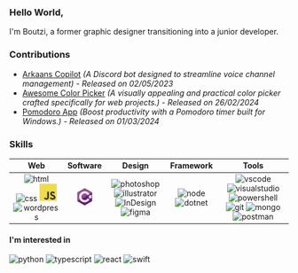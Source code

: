 ### Hello World,
I'm Boutzi, a former graphic designer transitioning into a junior developer. <!-- I'm the founder of Arkaans since 2014, a solution for gamers. -->

### Contributions
- [Arkaans Copilot](https://github.com/Boutzi/arkaans_copilot) *(A Discord bot designed to streamline voice channel management)* - *Released on 02/05/2023*
- [Awesome Color Picker](https://github.com/Boutzi/awsome-picker) *(A visually appealing and practical color picker crafted specifically for web projects.)* - *Released on 26/02/2024*
- [Pomodoro App](https://github.com/Boutzi/pomodoro/) *(Boost productivity with a Pomodoro timer built for Windows.)* - *Released on 01/03/2024*

### Skills  
| **Web**   | **Software**   | **Design**           | **Framework**           | **Tools** |
| :---------------: | :---------------: | :---------------: | :---------------: | :-----:|
| <img src="https://upload.wikimedia.org/wikipedia/commons/3/38/HTML5_Badge.svg" alt="html" title="HTML5" width="32" height="32"/> <img src="https://upload.wikimedia.org/wikipedia/commons/6/62/CSS3_logo.svg" alt="css" title="CSS3" width="32" height="32"/> <img src="https://raw.githubusercontent.com/devicons/devicon/master/icons/javascript/javascript-original.svg" alt="javascript" title="JavaScript" width="32" height="32"/> <img src="https://www.vectorlogo.zone/logos/wordpress/wordpress-tile.svg" alt="wordpress" title="Wordpress" width="32" height="32"/> | <img src="https://raw.githubusercontent.com/devicons/devicon/master/icons/csharp/csharp-original.svg" alt="csharp" title="C# .Net" width="32" height="32"/> | <img src="https://upload.wikimedia.org/wikipedia/commons/a/af/Adobe_Photoshop_CC_icon.svg" alt="photoshop" title="Adobe Photoshop"  width="32" height="32"/> <img src="https://upload.wikimedia.org/wikipedia/commons/f/fb/Adobe_Illustrator_CC_icon.svg" alt="illustrator" title="Adobe Illustrator" width="32" height="32"/> <img src="https://upload.wikimedia.org/wikipedia/commons/4/48/Adobe_InDesign_CC_icon.svg" alt="InDesign" title="Adobe InDesign" width="32" height="32"/>  <img src="https://upload.wikimedia.org/wikipedia/commons/3/33/Figma-logo.svg" alt="figma" title="Figma" width="32" height="32"/> | <img src="https://cdn.worldvectorlogo.com/logos/nodejs-icon.svg" alt="node" title="Node.js" width="32" height="32"/> <img src="https://upload.wikimedia.org/wikipedia/commons/e/ee/.NET_Core_Logo.svg" alt="dotnet" title=".Net" width="32" height="32"/> | <img src="https://cdn.worldvectorlogo.com/logos/visual-studio-code-1.svg" alt="vscode" title="Visual Studio Code" width="32" height="32"/> <img src="https://upload.wikimedia.org/wikipedia/commons/5/59/Visual_Studio_Icon_2019.svg" alt="visualstudio" title="Visual Studio" width="32" height="32"/> <img src="https://www.svgrepo.com/show/373992/powershell.svg" alt="powershell" title="PowerShell" width="32" height="32"/> <img src="https://upload.wikimedia.org/wikipedia/commons/3/3f/Git_icon.svg" alt="git" title="Git" width="32" height="32"/> <img src="https://upload.wikimedia.org/wikipedia/commons/d/dc/Mongodb-icon.svg" alt="mongo" title="MongoDB" width="32" height="32"/> <img src="https://www.vectorlogo.zone/logos/getpostman/getpostman-icon.svg" alt="postman" title="Postman" width="32" height="32"/>  

#### I'm interested in
<img src="https://upload.wikimedia.org/wikipedia/commons/c/c3/Python-logo-notext.svg" alt="python" title="Pyhton" width="32" height="32"/> <img src="https://upload.wikimedia.org/wikipedia/commons/4/4c/Typescript_logo_2020.svg" alt="typescript" title="TypeScript" width="32" height="32"/> <img src="https://upload.wikimedia.org/wikipedia/commons/a/a7/React-icon.svg" alt="react" title="React" width="32" height="32"/> <img src="https://www.svgrepo.com/show/452110/swift.svg" alt="swift" title="Swift" width="32" height="32"/>
